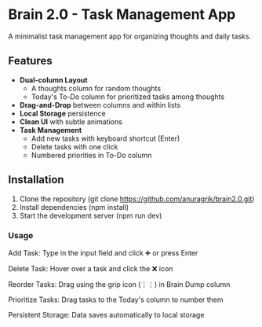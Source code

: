 # Brain 2.0 - Task Management App

A minimalist task management app for organizing thoughts and daily tasks.

## Features

- **Dual-column Layout**
  - A thoughts column for random thoughts
  - Today's To-Do column for prioritized tasks among thoughts
- **Drag-and-Drop** between columns and within lists
- **Local Storage** persistence
- **Clean UI** with subtle animations
- **Task Management**
  - Add new tasks with keyboard shortcut (Enter)
  - Delete tasks with one click
  - Numbered priorities in To-Do column

## Installation

1. Clone the repository (git clone https://github.com/anuragrik/brain2.0.git)
2. Install dependencies (npm install)
3. Start the development server (npm run dev)

### Usage

Add Task: Type in the input field and click ➕ or press Enter

Delete Task: Hover over a task and click the ❌ icon

Reorder Tasks: Drag using the grip icon (⋮⋮) in Brain Dump column

Prioritize Tasks: Drag tasks to the Today's column to number them

Persistent Storage: Data saves automatically to local storage
